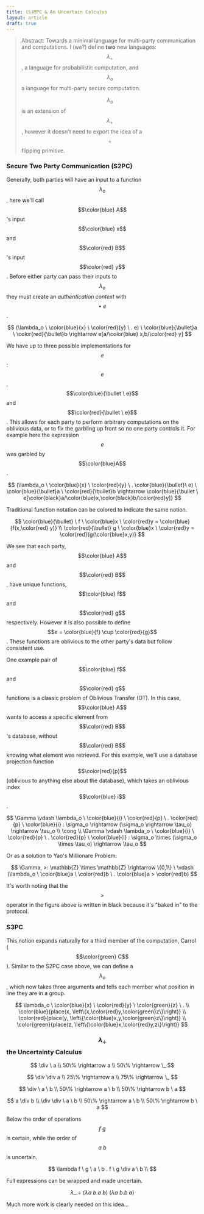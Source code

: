 ```yaml
---
title: (S)MPC & An Uncertain Calculus
layout: article
draft: true
---
```


> Abstract: Towards a minimal language for multi-party communication and
> computations. I (we?) define **two** new languages: $$\lambda_\div$$, a
> language for probabilistic computation, and $$\lambda_o$$ a language for
> multi-party secure computation.
>
> $$\lambda_o$$ is an extension of $$\lambda_\div$$, however it doesn't need to
> export the idea of a $$\div$$ flipping primitive.

### Secure Two Party Communication (S2PC)

Generally, both parties will have an input to a function $$\lambda_o$$, here
we'll call $$\color{blue} A$$'s input $$\color{blue} x$$ and $$\color{red}
B$$'s input $$\color{red} y$$. Before either party can pass their inputs to
$$\lambda_o$$ they must create an _authentication context_ with $$\bullet \
e$$.

$$
(\lambda_o \ \color{blue}{x} \ \color{red}{y} \ . e) \
\color{blue}{\bullet}a \
\color{red}{\bullet}b
\rightarrow e[a/\color{blue} x,b/\color{red} y]
$$

We have up to three possible implementations for $$e$$: $$e$$,
$$\color{blue}{\bullet \ e}$$ and $$\color{red}{\bullet \ e}$$. This allows for
each party to perform arbitrary computations on the oblivious data, or to fix
the garbling up front so no one party controls it. For example here the
expression $$e$$ was garbled by $$\color{blue}A$$.

$$
(\lambda_o \ \color{blue}{x} \ \color{red}{y} \ . \color{blue}{\bullet}\ e) \
\color{blue}{\bullet}a \
\color{red}{\bullet}b
\rightarrow \color{blue}{\bullet \
e[\color{black}a/\color{blue}x,\color{black}b/\color{red}y]}
$$

Traditional function notation can be colored to indicate the same notion.

$$
\color{blue}{\bullet} \ f \ \color{blue}x \ \color{red}y = \color{blue}{f(x,\color{red}
y)} \\
\color{red}{\bullet} g \ \color{blue}x \ \color{red}y = \color{red}{g(\color{blue}x,y)}
$$

We see that each party, $$\color{blue} A$$ and $$\color{red} B$$, have unique
functions, $$\color{blue} f$$ and $$\color{red} g$$ respectively. However it is
also possible to define $$e = \color{blue}{f} \cup \color{red}{g}$$. These
functions are oblivious to the other party's data but follow consistent use.

One example pair of $$\color{blue} f$$ and $$\color{red} g$$ functions is a
classic problem of Oblivious Transfer (OT). In this case, $$\color{blue} A$$
wants to access a specific element from $$\color{red} B$$'s database, without
$$\color{red} B$$ knowing what element was retrieved. For this example, we'll
use a database projection function $$\color{red}{p}$$ (oblivious to anything
else about the database), which takes an oblivious index $$\color{blue} i$$.

$$
\Gamma \vdash \lambda_o \ \color{blue}{i} \ \color{red}{p} \ . \color{red}{p} \ \color{blue}{i} : \sigma_o \rightarrow (\sigma_o \rightarrow \tau_o) \rightarrow \tau_o \\
\cong \\
\Gamma \vdash \lambda_o \ \color{blue}{i} \ \color{red}{p} \ . \color{red}{p} \ \color{blue}{i} : \sigma_o \times (\sigma_o \times \tau_o) \rightarrow \tau_o
$$

Or as a solution to Yao's Millionare Problem:

$$
\Gamma, >: \mathbb{Z} \times \mathbb{Z} \rightarrow \{0,1\} \ \vdash (\lambda_o \ \color{blue}a \ \color{red}b \ . \color{blue}a > \color{red}b)
$$

It's worth noting that the $$>$$ operator in the figure above is written in
black because it's "baked in" to the protocol.

### S3PC

This notion expands naturally for a third member of the computation, Carrol
($$\color{green} C$$). Similar to the S2PC case above, we can define a
$$\lambda_o$$, which now takes three arguments and tells each member what
position in line they are in a group.

$$
\lambda_o \ \color{blue}{x} \ \color{red}{y} \ \color{green}{z} \ . \\
\color{blue}{place(x, \left\{x,\color{red}y,\color{green}z\}\right)} \\
\color{red}{place(y, \left\{\color{blue}x,y,\color{green}z\}\right)} \\
\color{green}{place(z, \left\{\color{blue}x,\color{red}y,z\}\right)}
$$

### $$\lambda_\div$$ the Uncertainty Calculus

$$
\div \ a \\
50\% \rightarrow a \\
50\% \rightarrow \_
$$

$$
\div \div a \\
25\% \rightarrow a \\
75\% \rightarrow \_
$$

$$
\div \ a \ b \\
50\% \rightarrow a \ b \\
50\% \rightarrow b \ a
$$

$$
a \div b \\
\div \div \ a \ b \\
50\% \rightarrow a \ b \\
50\% \rightarrow b \ a
$$

Below the order of operations $$f \ g$$ is certain, while the order of $$a \
b$$ is uncertain.

$$
\lambda f \ g \ a \ b . f \ g \div a \ b \\
$$

Full expressions can be wrapped and made uncertain.

$$
\lambda \_ . \div \ (\lambda a \ b . a \ b) \ (\lambda a \ b . b \ a)
$$

Much more work is clearly needed on this idea...
